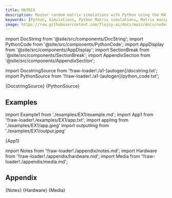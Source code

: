 ```yaml
---
title: MATRIX
description: Master random matrix simulations with Python using the MATIX generator node from FloJoy. The MATRIX node takes row and col arguments as input and generates a random matrix where the integers inside the matrix are in between 0 and 19.
keywords: [Python, Simulations, Python Matrix simulations, Matrix manipulation techniques, Flojoy generator nodes, Dynamic matrix modeling, Matrix simulation examples, Python simulation tools, Matrix manipulation in Python, Matrix"-"based simulations, Dynamic system modeling, Python matrix generator, Random matrix generator]
image: https://raw.githubusercontent.com/flojoy-ai/docs/main/docs/nodes/GENERATORS/SIMULATIONS/MATRIX/examples/EX1/output.jpeg
---
```


[//]: # (Custom component imports)

import DocString from '@site/src/components/DocString';
import PythonCode from '@site/src/components/PythonCode';
import AppDisplay from '@site/src/components/AppDisplay';
import SectionBreak from '@site/src/components/SectionBreak';
import AppendixSection from '@site/src/components/AppendixSection';

[//]: # (Docstring)

import DocstringSource from '!!raw-loader!./a1-[autogen]/docstring.txt';
import PythonSource from '!!raw-loader!./a1-[autogen]/python_code.txt';

<DocString>{DocstringSource}</DocString>
<PythonCode GLink='GENERATORS/SIMULATIONS/MATRIX/MATRIX.py'>{PythonSource}</PythonCode>

<SectionBreak />

    

[//]: # (Examples)

## Examples

import Example1 from './examples/EX1/example.md';
import App1 from '!!raw-loader!./examples/EX1/app.txt';
import appImg from './examples/EX1/app.jpeg'
import outputImg from './examples/EX1/output.jpeg'



<AppDisplay 
    nodeLabel='MATRIX'
    appImg={appImg}
    outputImg={outputImg}
    >
    {App1}
</AppDisplay>

<Example1 />

<SectionBreak />
  
    

[//]: # (Appendix)

import Notes from '!!raw-loader!./appendix/notes.md';
import Hardware from '!!raw-loader!./appendix/hardware.md';
import Media from '!!raw-loader!./appendix/media.md';

## Appendix

<AppendixSection index={0} folderPath='nodes/GENERATORS/SIMULATIONS/MATRIX/appendix/'>{Notes}</AppendixSection>
<AppendixSection index={1} folderPath='nodes/GENERATORS/SIMULATIONS/MATRIX/appendix/'>{Hardware}</AppendixSection>
<AppendixSection index={2} folderPath='nodes/GENERATORS/SIMULATIONS/MATRIX/appendix/'>{Media}</AppendixSection>


